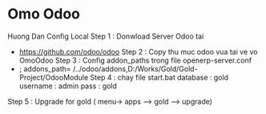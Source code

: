 Omo Odoo
=========
Huong Dan Config Local
Step 1 : Donwload Server Odoo tai
 + https://github.com/odoo/odoo
Step 2 : Copy thu muc odoo vua tai ve vo OmoOdoo
Step 3 : Config addon_paths trong file openerp-server.conf
 + ; addons_path=‪ /../odoo/addons,D:/Works/Gold/Gold-Project/OdooModule
Step 4 : chay file start.bat
database : gold
username : admin
pass : gold

Step 5 : Upgrade for gold ( menu-> apps --> gold  --> upgrade)